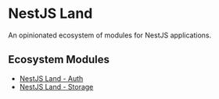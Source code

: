 # NestJS Land

An opinionated ecosystem of modules for NestJS applications.

## Ecosystem Modules

- [NestJS Land - Auth](libs/auth/README.md)
- [NestJS Land - Storage](libs/storage/README.md)
